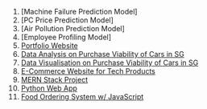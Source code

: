 1. [Machine Failure Prediction Model]
2. [PC Price Prediction Model]
3. [Air Pollution Prediction Model]
4. [Employee Profiling Model]
5. [Portfolio Website](https://github.com/amidstdebug/HTML-CSS-CA2)
6. [Data Analysis on Purchase Viability of Cars in SG](https://github.com/amidstdebug/DAAA-Sem-2/tree/main/PDAS/DAAA1B04_2112646_Justin_Wong_Juin_Hng)
7. [Data Visualisation on Purchase Viability of Cars in SG](https://github.com/amidstdebug/DAAA-Sem-2/tree/main/DAVI/P2112646_Justin_Wong_Juin_Hng)
8. [E-Commerce Website for Tech Products](https://github.com/amidstdebug/DAAA-Sem-2/tree/main/BEWD/Assignments/bed-assignment-2)
9. [MERN Stack Project](https://github.com/amidstdebug/MERN-Stack)
10. [Python Web App](https://github.com/amidstdebug/Python-Web-App)
11. [Food Ordering System w/ JavaScript](https://github.com/amidstdebug/Restaurant-Ordering-System)
